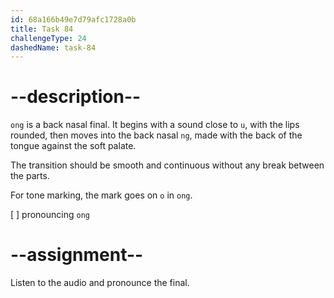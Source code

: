 ```yaml
---
id: 68a166b49e7d79afc1728a0b
title: Task 84
challengeType: 24
dashedName: task-84
---
```


<!--SPEAKING-->

<!-- (Audio) A: ong -->

# --description--

`ong` is a back nasal final. It begins with a sound close to `u`, with the lips rounded, then moves into the back nasal `ng`, made with the back of the tongue against the soft palate.

The transition should be smooth and continuous without any break between the parts.

For tone marking, the mark goes on `o` in `ong`.

[ ] pronouncing `ong`

# --assignment--

Listen to the audio and pronounce the final.
